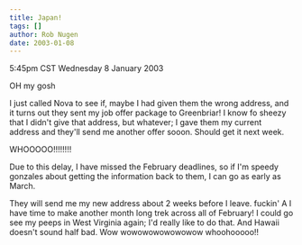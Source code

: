 ```yaml
---
title: Japan!
tags: []
author: Rob Nugen
date: 2003-01-08
---
```


<p class=date>5:45pm CST Wednesday 8 January 2003</p>

<p>OH my gosh</p>

<p>I just called Nova to see if, maybe I had given them the wrong
address, and it turns out they sent my job offer package to
Greenbriar!  I know fo sheezy that I didn't give that address, but
whatever; I gave them my current address and they'll send me another
offer sooon.  Should get it next week.</p>

<p>WHOOOOO!!!!!!!!</p>

<p>Due to this delay, I have missed the February deadlines, so if I'm
speedy gonzales about getting the information back to them, I can go
as early as March.</p>

<p>They will send me my new address about 2 weeks before I leave.
fuckin' A I have time to make another month long trek across all of
February!  I could go see my peeps in West Virginia again; I'd really
like to do that.  And Hawaii doesn't sound half bad.  Wow
wowowowowowowow whoohooooo!!</p>
